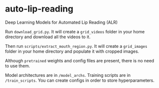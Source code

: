 # auto-lip-reading
Deep Learning Models for Automated Lip Reading (ALR)

Run `download_grid.py`. It will create a `grid_videos` folder in your home directory and download all the videos to it.

Then run `scripts/extract_mouth_region.py`. It will create a `grid_images` folder in your home directory and populate it with cropped images.

Although `pretrained` weights and config files are present, there is no need to use them.

Model architectures are in `/model_archs`. 
Training scripts are in `/train_scripts`. You can create configs in order to store hyperparameters.